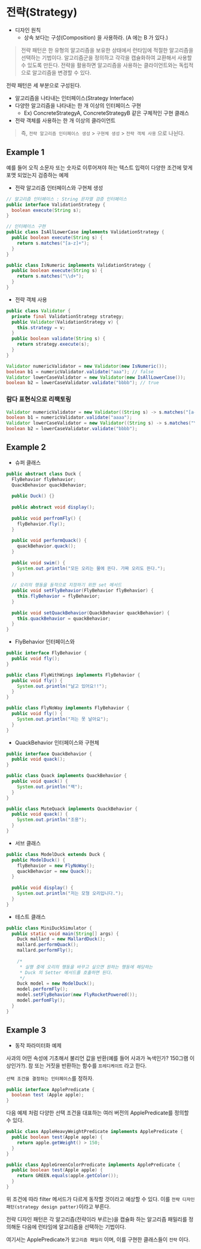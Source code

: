 # 전략(Strategy)

- 디자인 원칙
  - 상속 보다는 구성(Composition) 을 사용하라. (A 에는 B 가 있다.)

> 전략 패턴은 한 유형의 알고리즘을 보유한 상태에서 런타임에 적절한 알고리즘을 선택하는 기법이다. 알고리즘군을 정의하고 각각을 캡슐화하여 교환해서
사용할 수 있도록 만든다. 전략을 활용하면 알고리즘을 사용하는 클라이언트와는 독립적으로 알고리즘을 변경할 수 있다.

전략 패턴은 세 부분으로 구성된다.

- 알고리즘을 나타내는 인터페이스(Strategy Interface)
- 다양한 알고리즘을 나타내는 한 개 이상의 인터페이스 구현
  - Ex) ConcreteStrategyA, ConcreteStrategyB 같은 구체적인 구현 클래스
- 전략 객체를 사용하는 한 개 이상의 클라이언트

> 즉, `전략 알고리즘 인터페이스 생성` > `구현체 생성` > `전략 객체 사용` 으로 나뉜다.

## Example 1

예를 들어 오직 소문자 또는 숫자로 이루어져야 하는 텍스트 입력이 다양한 조건에 맞게 포맷 되었는지 검증하는 예제

- 전략 알고리즘 인터페이스와 구현체 생성

```java
// 알고리즘 인터페이스 : String 문자열 검증 인터페이스
public interface ValidationStrategy {
  boolean execute(String s); 
}

// 인터페이스 구현
public class IsAllLowerCase implements ValidationStrategy {
  public boolean execute(String s) {
    return s.matches("[a-z]+");
  }
}

public class IsNumeric implements ValidationStrategy {
  public boolean execute(String s) {
    return s.matches("\\d+");
  }
}
```

- 전략 객체 사용

```java
public class Validator {
  private final ValidationStrategy strategy;
  public Validator(ValidationStrategy v) {
    this.strategy = v;
  }
  public boolean validate(String s) {
    return strategy.execute(s);
  }
}

Validator numericValidator = new Validator(new IsNumeric());
boolean b1 = numericValidator.validate("aaa"); // false
Validator lowerCaseValidator = new Validator(new IsAllLowerCase());
boolean b2 = lowerCaseValidator.validate("bbbb"); // true
```

### 람다 표현식으로 리팩토링

```java
Validator numericValidator = new Validator((String s) -> s.matches("[a-z]+"));
boolean b1 = numericValidator.validate("aaaa");
Validator lowerCaseValidator = new Validator((String s) -> s.matches("\\d+"));
boolean b2 = lowerCaseValidator.validate("bbbb");
```

## Example 2

- 슈퍼 클래스

```java
public abstract class Duck {
  FlyBehavior flyBehavior;
  QuackBehavior quackBehavior;
  
  public Duck() {}
  
  public abstract void display();
  
  public void perfromFly() {
    flyBehavior.fly();
  }
  
  public void performQuack() {
    quackBehavior.quack();
  }
  
  public void swim() {
    System.out.println("모든 오리는 물에 뜬다. 가짜 오리도 뜬다.");
  }
  
  // 오리의 행동을 동적으로 지정하기 위한 set 메서드
  public void setFlyBehavior(FlyBehavior flyBehavior) {
    this.flyBehavior = flyBehavior;
  }
  
  public void setQuackBehavior(QuackBehavior quackBehavior) {
    this.quackBehavior = quackBehavior;
  }
}
```

- FlyBehavior 인터페이스와 

```java
public interface FlyBehavior {
  public void fly();
}

public class FlyWithWings implements FlyBehavior {
  public void fly() {
    System.out.println("날고 있어요!!");
  }
}

public class FlyNoWay implements FlyBehavior {
  public void fly() {
    System.out.println("저는 못 날아요");
  }
}
```

- QuackBehavior 인터페이스와 구현체

```java
public interface QuackBehavior {
  public void quack();
}

public class Quack implements QuackBehavior {
  public void quack() {
    System.out.println("꽥");  
  }
}

public class MuteQuack implements QuackBehavior {
  public void quack() {
    System.out.println("조용");
  }
}
```

- 서브 클래스

```java
public class ModelDuck extends Duck {
  public ModelDuck() {
    flyBehavior = new FlyNoWay();
    quackBehavior = new Quack();
  }
  
  public void display() {
    System.out.println("저는 모형 오리입니다.");
  }
}
```

- 테스트 클래스

```java
public class MiniDuckSimulator {
  public static void main(String[] args) {
    Duck mallard = new MallardDuck();
    mallard.performQuack();
    mallard.performFly();
    
    /*
     * 실행 중에 오리의 행동을 바꾸고 싶으면 원하는 행동에 해당하는
     * Duck 의 Setter 메서드를 호출하면 된다.
     */
    Duck model = new ModelDuck();
    model.performFly();
    model.setFlyBehavior(new FlyRocketPowered());
    model.perfomFly();
  }
}
```

## Example 3

- 동작 파라미터화 예제

사과의 어떤 속성에 기초해서 불리언 값을 반환(예를 들어 사과가 녹색인가? 150그램 이상인가?). 참 또는 거짓을 반환하는 함수를 `프레디케이트` 라고 한다.

`선택 조건을 결정하는 인터페이스`를 정하자.

```java
public interface ApplePredicate {
  boolean test (Apple apple);
}
```

다음 예제 처럼 다양한 선택 조건을 대표하는 여러 버전의 ApplePredicate를 정의할 수 있다.

```java
public class AppleHeavyWeightPredicate implements ApplePredicate {
  public boolean test(Apple apple) {
    return apple.getWeight() > 150;
  }
}

public class AppleGreenColorPredicate implements ApplePredicate {
  public boolean test(Apple apple) {
    return GREEN.equals(apple.getColor());
  }
}
```

위 조건에 따라 filter 메서드가 다르게 동작할 것이라고 예상할 수 있다. 이를 `전략 디자인패턴(strategy design patter)`이라고 부른다.

전략 디자인 패턴은 각 알고리즘(전략이라 부르는)을 캡슐화 하는 알고리즘 패밀리를 정의해둔 다음에 런타임에 알고리즘을 선택하는 기법이다.

여기서는 ApplePredicate가 `알고리즘 패밀리` 이며, 이를 구현한 클래스들이 `전략` 이다.
